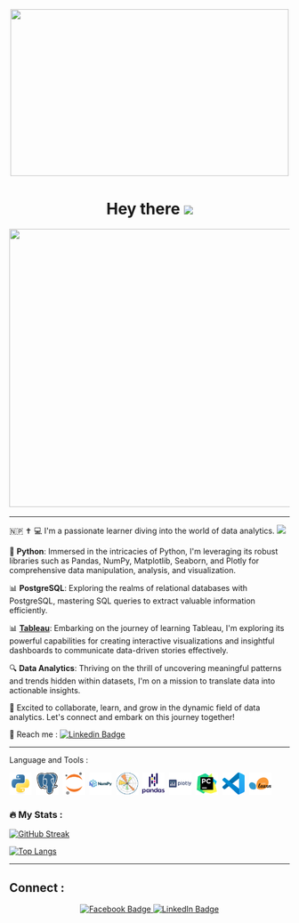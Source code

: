 
<div align="center">
  <img src="https://media.giphy.com/media/v1.Y2lkPTc5MGI3NjExM2V2M3E2eGt5NGt1Yjd6cm53c2Fua2l1cTh3Z2cwYTA3ZHJ3dmZ3eiZlcD12MV9pbnRlcm5hbF9naWZfYnlfaWQmY3Q9Zw/zoKdmndB8QBR2c0gjy/giphy.gif" width="500" height="300"/>
</div>





<h1>
  <div id="header" align="center">
  Hey there
  <img src="https://media.giphy.com/media/hvRJCLFzcasrR4ia7z/giphy.gif" width="50px"/>
</h1>


<div id="header" align="center">
  <img src="https://media.giphy.com/media/v1.Y2lkPTc5MGI3NjExMnJ4Z3hoMzh4OXhjNWk5cmJ1dTNob3I2ZTdxaWpobXBkMGtwaW9qNSZlcD12MV9pbnRlcm5hbF9naWZfYnlfaWQmY3Q9Zw/BAISY79GvpZjE3foFC/giphy.gif" width="700" height="500"/>
</div>




---


 :nepal: :latin_cross: :computer:  I'm  a passionate learner diving into the world of data analytics. <img src="https://media.giphy.com/media/WUlplcMpOCEmTGBtBW/giphy.gif" width="30">

🐍 **Python**: Immersed in the intricacies of Python, I'm leveraging its robust libraries such as Pandas, NumPy, Matplotlib, Seaborn, and Plotly for comprehensive data manipulation, 
           analysis, and visualization.

📊 **PostgreSQL**: Exploring the realms of relational databases with PostgreSQL, mastering SQL queries to extract valuable information efficiently.

📊 **[Tableau](https://public.tableau.com/app/profile/sanjaya.kunwar/vizzes)**: Embarking on the journey of learning Tableau, I'm exploring its powerful capabilities for creating interactive visualizations and insightful dashboards to communicate 
            data-driven stories effectively.

🔍 **Data Analytics**: Thriving on the thrill of uncovering meaningful patterns and trends hidden within datasets, I'm on a mission to translate data into actionable insights.

🚀 Excited to collaborate, learn, and grow in the dynamic field of data analytics. Let's connect and embark on this journey together!

📧  Reach me :  [![Linkedin Badge](https://img.shields.io/badge/LinkedIn-blue?style=flat&logo=Linkedin&logoColor=white)](https://www.linkedin.com/in/sanjaya-k-71938217b/)


---
 Language and Tools :

 <div>
    <img src="https://github.com/devicons/devicon/blob/master/icons/python/python-original.svg" title="Python" alt="Python" width="40" height="40"/>&nbsp;
       <img src="https://github.com/devicons/devicon/blob/master/icons/postgresql/postgresql-original.svg" title="PostgreSQL" alt="PostgreSQL" width="40" height="40"/>&nbsp;
    <img src="https://github.com/devicons/devicon/blob/master/icons/jupyter/jupyter-original.svg" title="Jupyter Notebook" alt="Jupyter Notebook" width="40" height="40"/>&nbsp;
    <img src="https://github.com/devicons/devicon/blob/master/icons/numpy/numpy-original-wordmark.svg" title="Numpy" alt="Numpy" width="40" height="40"/>&nbsp;
    <img src="https://github.com/devicons/devicon/blob/master/icons/matplotlib/matplotlib-original.svg" title="Matplotlib" alt="Matplotlib" width="40" height="40"/>&nbsp;
    <img src="https://github.com/devicons/devicon/blob/master/icons/pandas/pandas-original-wordmark.svg" title="Pandas"  alt="Pandas" width="40" height="40"/>&nbsp;
    <img src="https://github.com/devicons/devicon/blob/master/icons/plotly/plotly-original-wordmark.svg" title="plotly"  alt="Plotly" width="40" height="40"/>&nbsp;
    <img src="https://github.com/devicons/devicon/blob/master/icons/pycharm/pycharm-original.svg" title="Pycharm"  alt="Pycharm" width="40" height="40"/>&nbsp;
    <img src="https://github.com/devicons/devicon/blob/master/icons/vscode/vscode-original.svg" title="Visual Studio Code"  alt="Visual Studio Code" width="40" height="40"/>&nbsp;
    <img src="https://github.com/devicons/devicon/blob/master/icons/scikitlearn/scikitlearn-original.svg" title="Scikit learn"  alt="Scikit Learn" width="40" height="40"/>&nbsp;
<div>


### :fire: My Stats :
[![GitHub Streak](http://github-readme-streak-stats.herokuapp.com?user=Sanjaya92&theme=dark&background=000000)](https://git.io/streak-stats)

[![Top Langs](https://github-readme-stats.vercel.app/api/top-langs/?username=Sanjaya92&layout=compact&theme=vision-friendly-dark)](https://github.com/anuraghazra/github-readme-stats)


---
## Connect :
<div id="badges" align="center">
  <a href="https://www.facebook.com/sanjaya.kunwar.9/">
    <img src="https://img.shields.io/badge/Facebook-blue?style=for-the-badge&logo=Facebook&logoColor=white" alt="Facebook Badge"/>
  </a>
  <a href="https://www.linkedin.com/in/sanjaya-k-71938217b/">
    <img src="https://img.shields.io/badge/LinkedIn-blue?logo=linkedin&logoColor=white&style=for-the-badge" alt="LinkedIn Badge"/>
  </a>
</div>







<img src="https://komarev.com/ghpvc/?username=Sanjaya92&style=flat-square&color=blue" alt=""/>




